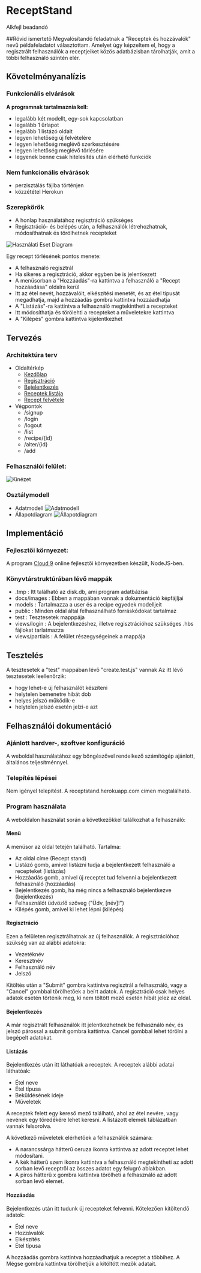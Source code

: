 # ReceptStand
Alkfejl beadandó

##Rövid ismertető
Megvalósítandó feladatnak a "Receptek és hozzávalók" nevű példafeladatot választottam.
Amelyet úgy képzeltem el, hogy a regisztrált felhasználók a receptjeiket közös adatbázisban tárolhatják, 
amit a többi felhasználó szintén elér.

## Követelményanalízis

### Funkcionális elvárások
**A programnak tartalmaznia kell:**
- legalább két modellt, egy-sok kapcsolatban
- legalább 1 űrlapot
- legalább 1 listázó oldalt
- legyen lehetőség új felvételére
- legyen lehetőség meglévő szerkesztésére
- legyen lehetőség meglévő törlésére
- legyenek benne csak hitelesítés után elérhető funkciók

### Nem funkcionális elvárások
- perzisztálás fájlba történjen
- közzététel Herokun

### Szerepkörök
- A honlap használatához regisztráció szükséges
- Regisztráció- és belépés után, a felhasználók létrehozhatnak, módosíthatnak és törölhetnek recepteket

![Használati Eset Diagram](docs/images/hasznEsetDiag.png)

Egy recept törlésének pontos menete:
- A felhasználó regisztrál
- Ha sikeres a regisztráció, akkor egyben be is jelentkezett
- A menüsorban a "Hozzáadás"-ra kattintva a felhasználó a "Recept hozzáadása" oldalra kerül
- Itt az étel nevét, hozzávalóit, elkészítési menetét, és az étel típusát megadhatja, majd a hozzáadás gombra kattintva hozzáadhatja
- A "Listázás"-ra kattintva a felhasználó megtekintheti a recepteket
- Itt módosíthatja és törölehti a recepteket a műveletekre kattintva
- A "Kilépés" gombra kattintva kijelentkezhet

## Tervezés

### Architektúra terv
- Oldaltérkép
  - [Kezdőlap](http://receptstand.herokuapp.com/)
  - [Regisztráció](http://receptstand.herokuapp.com/login/signup)
  - [Bejelentkezés](http://receptstand.herokuapp.com/login/login)
  - [Receptek listája](http://receptstand.herokuapp.com/list)
  - [Recept felvétele](http://receptstand.herokuapp.com/add)
- Végpontok
  - /signup
  - /login
  - /logout
  - /list
  - /recipe/{id}
  - /alter/{id}
  - /add

### Felhasználói felület:
![Kinézet](docs/images/kinezet.png)

### Osztálymodell
- Adatmodell
![Adatmodell](docs/images/adatmodell.png)
- Állapotdiagram
![Állapotdiagram](docs/images/allapotdiagram.png)

## Implementáció

### Fejlesztői környezet:
A program [Cloud 9](https://c9.io/) online fejlesztői környezetben készült, NodeJS-ben.

### Könyvtárstruktúrában lévő mappák
- .tmp : Itt található az disk.db, ami program adatbázisa
- docs/images : Ebben a mappában vannak a dokumentáció képfájljai
- models : Tartalmazza a user és a recipe egyedek modelljeit
- public : Minden oldal által felhasználható forráskódokat tartalmaz
- test : Tesztesetek mapppája
- views/login : A bejelentkezéshez, illetve regisztrációhoz szükséges .hbs fájlokat tarlatmazza
- views/partials : A felület részegységeinek a mappája

## Tesztelés

A tesztesetek a "test" mappában lévő "create.test.js" vannak
Az itt lévő tesztesetek leellenőrzik:
- hogy lehet-e új felhasználót készíteni
- helytelen bemenetre hibát dob
- helyes jelszó működik-e
- helytelen jelszó esetén jelzi-e azt

## Felhasználói dokumentáció

### Ajánlott hardver-, szoftver konfiguráció

A weboldal használatához egy böngészővel rendelkező számítógép ajánlott, általános teljesítménnyel.

### Telepítés lépései

Nem igényel telepítést. A receptstand.herokuapp.com címen megtalálható.

### Program használata

A weboldalon használat során a következőkkel találkozhat a felhasználó:

#### Menü
A menüsor az oldal tetején található. Tartalma:
- Az oldal címe (Recept stand)
- Listázó gomb, amivel listázni tudja a bejelentkezett felhasználó a recepteket (listázás)
- Hozzáadás gomb, amivel új receptet tud felvenni a bejelentkezett felhasználó (hozzáadás)
- Bejelentkezés gomb, ha még nincs a felhasználó bejelentkezve (bejelentkezés)
- Felhasználót üdvözlő szöveg ("Üdv, [név]!")
- Kilépés gomb, amivel ki lehet lépni (kilépés)

#### Regisztráció
Ezen a felületen regisztrálhatnak az új felhasználók.
A regisztrációhoz szükség van az alábbi adatokra:
- Vezetéknév
- Keresztnév
- Felhasználó név
- Jelszó

Kitöltés után a "Submit" gombra kattintva regisztrál a felhasználó, vagy a "Cancel" gombbal törölhetőek a beírt adatok.
A regisztráció csak helyes adatok esetén történik meg, ki nem töltött mező esetén hibát jelez az oldal.

#### Bejelentkezés
A már regisztrált felhasználók itt jelentkezhetnek be felhasználó név, és jelszó párossal a submit gombra kattintva.
Cancel gombbal lehet törölni a begépelt adatokat.

#### Listázás
Bejelentkezés után itt láthatóak a receptek.
A receptek alábbi adatai láthatóak:
- Étel neve
- Étel típusa
- Beküldésének ideje
- Műveletek

A receptek felett egy kereső mező található, ahol az étel nevére, vagy nevének egy töredékére lehet keresni.
A listázott elemek táblázatban vannak felsorolva.

A következő műveletek elérhetőek a felhasználók számára:
- A narancssárga hátterű ceruza ikonra kattintva az adott receptet lehet módosítani.
- A kék hátterű szem ikonra kattintva a felhasználó megtekintheti az adott sorban levő receptről az összes adatot egy felugró ablakban.
- A piros hátterű x gombra kattintva törölheti a felhasználó az adott sorban levő elemet.

#### Hozzáadás
Bejelentkezés után itt tudunk új recepteket felvenni.
Kötelezően kitöltendő adatok:
- Étel neve
- Hozzávalók
- Elkészítés
- Étel típusa

A hozzáadás gombra kattintva hozzáadhatjuk a receptet a többihez. A Mégse gombra kattintva törölhetjük a kitöltött mezők adatait.





